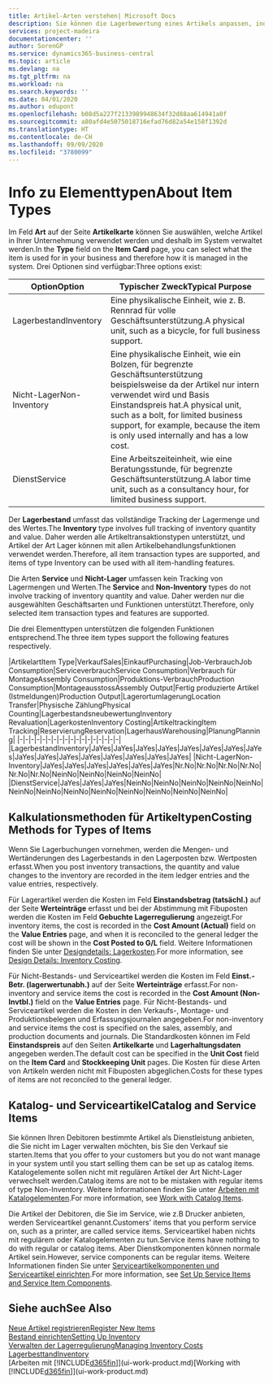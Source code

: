 ```yaml
---
title: Artikel-Arten verstehen| Microsoft Docs
description: Sie können die Lagerbewertung eines Artikels anpassen, indem Sie die FIFO. oder " Standard "oder Durchschnittskostenmethode anwenden, z. B. wenn Artikelkosten für Gründe, die keine Transaktionen betreffen, ändern.
services: project-madeira
documentationcenter: ''
author: SorenGP
ms.service: dynamics365-business-central
ms.topic: article
ms.devlang: na
ms.tgt_pltfrm: na
ms.workload: na
ms.search.keywords: ''
ms.date: 04/01/2020
ms.author: edupont
ms.openlocfilehash: b08d5a227f2133989948634f32d88aa614941a0f
ms.sourcegitcommit: a80afd4e5075018716efad76d82a54e158f1392d
ms.translationtype: HT
ms.contentlocale: de-CH
ms.lasthandoff: 09/09/2020
ms.locfileid: "3780099"
---
```

# <a name="about-item-types"></a><span data-ttu-id="63351-103">Info zu Elementtypen</span><span class="sxs-lookup"><span data-stu-id="63351-103">About Item Types</span></span>
<span data-ttu-id="63351-104">Im Feld **Art** auf der Seite **Artikelkarte** können Sie auswählen, welche Artikel in Ihrer Unternehmung verwendet werden und deshalb im System verwaltet werden.</span><span class="sxs-lookup"><span data-stu-id="63351-104">In the **Type** field on the **Item Card** page, you can select what the item is used for in your business and therefore how it is managed in the system.</span></span> <span data-ttu-id="63351-105">Drei Optionen sind verfügbar:</span><span class="sxs-lookup"><span data-stu-id="63351-105">Three options exist:</span></span>

|<span data-ttu-id="63351-106">Option</span><span class="sxs-lookup"><span data-stu-id="63351-106">Option</span></span>|<span data-ttu-id="63351-107">Typischer Zweck</span><span class="sxs-lookup"><span data-stu-id="63351-107">Typical Purpose</span></span>|
|------|-----------|
|<span data-ttu-id="63351-108">Lagerbestand</span><span class="sxs-lookup"><span data-stu-id="63351-108">Inventory</span></span>|<span data-ttu-id="63351-109">Eine physikalische Einheit, wie z. B. Rennrad für volle Geschäftsunterstützung.</span><span class="sxs-lookup"><span data-stu-id="63351-109">A physical unit, such as a bicycle, for full business support.</span></span>|
|<span data-ttu-id="63351-110">Nicht-Lager</span><span class="sxs-lookup"><span data-stu-id="63351-110">Non-Inventory</span></span>|<span data-ttu-id="63351-111">Eine physikalische Einheit, wie ein Bolzen, für begrenzte Geschäftsunterstützung beispielsweise da der Artikel nur intern verwendet wird und Basis Einstandspreis hat.</span><span class="sxs-lookup"><span data-stu-id="63351-111">A physical unit, such as a bolt, for limited business support, for example, because the item is only used internally and has a low cost.</span></span>|
|<span data-ttu-id="63351-112">Dienst</span><span class="sxs-lookup"><span data-stu-id="63351-112">Service</span></span>|<span data-ttu-id="63351-113">Eine Arbeitszeiteinheit, wie eine Beratungsstunde, für begrenzte Geschäftsunterstützung.</span><span class="sxs-lookup"><span data-stu-id="63351-113">A labor time unit, such as a consultancy hour, for limited business support.</span></span>|

<span data-ttu-id="63351-114">Der **Lagerbestand** umfasst das vollständige Tracking der Lagermenge und des Wertes.</span><span class="sxs-lookup"><span data-stu-id="63351-114">The **Inventory** type involves full tracking of inventory quantity and value.</span></span> <span data-ttu-id="63351-115">Daher werden alle Artikeltransaktionstypen unterstützt, und Artikel der Art Lager können mit allen Artikelbehandlungsfunktionen verwendet werden.</span><span class="sxs-lookup"><span data-stu-id="63351-115">Therefore, all item transaction types are supported, and items of type Inventory can be used with all item-handling features.</span></span>

<span data-ttu-id="63351-116">Die Arten **Service** und **Nicht-Lager** umfassen kein Tracking von Lagermengen und Werten.</span><span class="sxs-lookup"><span data-stu-id="63351-116">The **Service** and **Non-Inventory** types do not involve tracking of inventory quantity and value.</span></span> <span data-ttu-id="63351-117">Daher werden nur die ausgewählten Geschäftsarten und Funktionen unterstützt.</span><span class="sxs-lookup"><span data-stu-id="63351-117">Therefore, only selected item transaction types and features are supported.</span></span>

<span data-ttu-id="63351-118">Die drei Elementtypen unterstützen die folgenden Funktionen entsprechend.</span><span class="sxs-lookup"><span data-stu-id="63351-118">The three item types support the following features respectively.</span></span>

|<span data-ttu-id="63351-119">Artikelart</span><span class="sxs-lookup"><span data-stu-id="63351-119">Item Type</span></span>|<span data-ttu-id="63351-120">Verkauf</span><span class="sxs-lookup"><span data-stu-id="63351-120">Sales</span></span>|<span data-ttu-id="63351-121">Einkauf</span><span class="sxs-lookup"><span data-stu-id="63351-121">Purchasing</span></span>|<span data-ttu-id="63351-122">Job-Verbrauch</span><span class="sxs-lookup"><span data-stu-id="63351-122">Job Consumption</span></span>|<span data-ttu-id="63351-123">Serviceverbrauch</span><span class="sxs-lookup"><span data-stu-id="63351-123">Service Consumption</span></span>|<span data-ttu-id="63351-124">Verbrauch für Montage</span><span class="sxs-lookup"><span data-stu-id="63351-124">Assembly Consumption</span></span>|<span data-ttu-id="63351-125">Produktions-Verbrauch</span><span class="sxs-lookup"><span data-stu-id="63351-125">Production Consumption</span></span>|<span data-ttu-id="63351-126">Montageausstoss</span><span class="sxs-lookup"><span data-stu-id="63351-126">Assembly Output</span></span>|<span data-ttu-id="63351-127">Fertig produzierte Artikel (Istmeldungen)</span><span class="sxs-lookup"><span data-stu-id="63351-127">Production Output</span></span>|<span data-ttu-id="63351-128">Lagerortumlagerung</span><span class="sxs-lookup"><span data-stu-id="63351-128">Location Transfer</span></span>|<span data-ttu-id="63351-129">Physische Zählung</span><span class="sxs-lookup"><span data-stu-id="63351-129">Physical Counting</span></span>|<span data-ttu-id="63351-130">Lagerbestandsneubewertung</span><span class="sxs-lookup"><span data-stu-id="63351-130">Inventory Revaluation</span></span>|<span data-ttu-id="63351-131">Lagerkosten</span><span class="sxs-lookup"><span data-stu-id="63351-131">Inventory Costing</span></span>|<span data-ttu-id="63351-132">Artikeltracking</span><span class="sxs-lookup"><span data-stu-id="63351-132">Item Tracking</span></span>|<span data-ttu-id="63351-133">Reservierung</span><span class="sxs-lookup"><span data-stu-id="63351-133">Reservation</span></span>|<span data-ttu-id="63351-134">Lagerhaus</span><span class="sxs-lookup"><span data-stu-id="63351-134">Warehousing</span></span>|<span data-ttu-id="63351-135">Planung</span><span class="sxs-lookup"><span data-stu-id="63351-135">Planning</span></span>|
|-|-|-|-|-|-|-|-|-|-|-|-|-|-|-|-|-|-|
|<span data-ttu-id="63351-136">Lagerbestand</span><span class="sxs-lookup"><span data-stu-id="63351-136">Inventory</span></span>|<span data-ttu-id="63351-137">Ja</span><span class="sxs-lookup"><span data-stu-id="63351-137">Yes</span></span>|<span data-ttu-id="63351-138">Ja</span><span class="sxs-lookup"><span data-stu-id="63351-138">Yes</span></span>|<span data-ttu-id="63351-139">Ja</span><span class="sxs-lookup"><span data-stu-id="63351-139">Yes</span></span>|<span data-ttu-id="63351-140">Ja</span><span class="sxs-lookup"><span data-stu-id="63351-140">Yes</span></span>|<span data-ttu-id="63351-141">Ja</span><span class="sxs-lookup"><span data-stu-id="63351-141">Yes</span></span>|<span data-ttu-id="63351-142">Ja</span><span class="sxs-lookup"><span data-stu-id="63351-142">Yes</span></span>|<span data-ttu-id="63351-143">Ja</span><span class="sxs-lookup"><span data-stu-id="63351-143">Yes</span></span>|<span data-ttu-id="63351-144">Ja</span><span class="sxs-lookup"><span data-stu-id="63351-144">Yes</span></span>|<span data-ttu-id="63351-145">Ja</span><span class="sxs-lookup"><span data-stu-id="63351-145">Yes</span></span>|<span data-ttu-id="63351-146">Ja</span><span class="sxs-lookup"><span data-stu-id="63351-146">Yes</span></span>|<span data-ttu-id="63351-147">Ja</span><span class="sxs-lookup"><span data-stu-id="63351-147">Yes</span></span>|<span data-ttu-id="63351-148">Ja</span><span class="sxs-lookup"><span data-stu-id="63351-148">Yes</span></span>|<span data-ttu-id="63351-149">Ja</span><span class="sxs-lookup"><span data-stu-id="63351-149">Yes</span></span>|<span data-ttu-id="63351-150">Ja</span><span class="sxs-lookup"><span data-stu-id="63351-150">Yes</span></span>|<span data-ttu-id="63351-151">Ja</span><span class="sxs-lookup"><span data-stu-id="63351-151">Yes</span></span>|<span data-ttu-id="63351-152">Ja</span><span class="sxs-lookup"><span data-stu-id="63351-152">Yes</span></span>|
|<span data-ttu-id="63351-153">Nicht-Lager</span><span class="sxs-lookup"><span data-stu-id="63351-153">Non-Inventory</span></span>|<span data-ttu-id="63351-154">Ja</span><span class="sxs-lookup"><span data-stu-id="63351-154">Yes</span></span>|<span data-ttu-id="63351-155">Ja</span><span class="sxs-lookup"><span data-stu-id="63351-155">Yes</span></span>|<span data-ttu-id="63351-156">Ja</span><span class="sxs-lookup"><span data-stu-id="63351-156">Yes</span></span>|<span data-ttu-id="63351-157">Ja</span><span class="sxs-lookup"><span data-stu-id="63351-157">Yes</span></span>|<span data-ttu-id="63351-158">Ja</span><span class="sxs-lookup"><span data-stu-id="63351-158">Yes</span></span>|<span data-ttu-id="63351-159">Ja</span><span class="sxs-lookup"><span data-stu-id="63351-159">Yes</span></span>|<span data-ttu-id="63351-160">Nr.</span><span class="sxs-lookup"><span data-stu-id="63351-160">No</span></span>|<span data-ttu-id="63351-161">Nr.</span><span class="sxs-lookup"><span data-stu-id="63351-161">No</span></span>|<span data-ttu-id="63351-162">Nr.</span><span class="sxs-lookup"><span data-stu-id="63351-162">No</span></span>|<span data-ttu-id="63351-163">Nr.</span><span class="sxs-lookup"><span data-stu-id="63351-163">No</span></span>|<span data-ttu-id="63351-164">Nr.</span><span class="sxs-lookup"><span data-stu-id="63351-164">No</span></span>|<span data-ttu-id="63351-165">Nr.</span><span class="sxs-lookup"><span data-stu-id="63351-165">No</span></span>|<span data-ttu-id="63351-166">Nein</span><span class="sxs-lookup"><span data-stu-id="63351-166">No</span></span>|<span data-ttu-id="63351-167">Nein</span><span class="sxs-lookup"><span data-stu-id="63351-167">No</span></span>|<span data-ttu-id="63351-168">Nein</span><span class="sxs-lookup"><span data-stu-id="63351-168">No</span></span>|<span data-ttu-id="63351-169">Nein</span><span class="sxs-lookup"><span data-stu-id="63351-169">No</span></span>|
|<span data-ttu-id="63351-170">Dienst</span><span class="sxs-lookup"><span data-stu-id="63351-170">Service</span></span>|<span data-ttu-id="63351-171">Ja</span><span class="sxs-lookup"><span data-stu-id="63351-171">Yes</span></span>|<span data-ttu-id="63351-172">Ja</span><span class="sxs-lookup"><span data-stu-id="63351-172">Yes</span></span>|<span data-ttu-id="63351-173">Ja</span><span class="sxs-lookup"><span data-stu-id="63351-173">Yes</span></span>|<span data-ttu-id="63351-174">Nein</span><span class="sxs-lookup"><span data-stu-id="63351-174">No</span></span>|<span data-ttu-id="63351-175">Nein</span><span class="sxs-lookup"><span data-stu-id="63351-175">No</span></span>|<span data-ttu-id="63351-176">Nein</span><span class="sxs-lookup"><span data-stu-id="63351-176">No</span></span>|<span data-ttu-id="63351-177">Nein</span><span class="sxs-lookup"><span data-stu-id="63351-177">No</span></span>|<span data-ttu-id="63351-178">Nein</span><span class="sxs-lookup"><span data-stu-id="63351-178">No</span></span>|<span data-ttu-id="63351-179">Nein</span><span class="sxs-lookup"><span data-stu-id="63351-179">No</span></span>|<span data-ttu-id="63351-180">Nein</span><span class="sxs-lookup"><span data-stu-id="63351-180">No</span></span>|<span data-ttu-id="63351-181">Nein</span><span class="sxs-lookup"><span data-stu-id="63351-181">No</span></span>|<span data-ttu-id="63351-182">Nein</span><span class="sxs-lookup"><span data-stu-id="63351-182">No</span></span>|<span data-ttu-id="63351-183">Nein</span><span class="sxs-lookup"><span data-stu-id="63351-183">No</span></span>|<span data-ttu-id="63351-184">Nein</span><span class="sxs-lookup"><span data-stu-id="63351-184">No</span></span>|<span data-ttu-id="63351-185">Nein</span><span class="sxs-lookup"><span data-stu-id="63351-185">No</span></span>|<span data-ttu-id="63351-186">Nein</span><span class="sxs-lookup"><span data-stu-id="63351-186">No</span></span>|

## <a name="costing-methods-for-types-of-items"></a><span data-ttu-id="63351-187">Kalkulationsmethoden für Artikeltypen</span><span class="sxs-lookup"><span data-stu-id="63351-187">Costing Methods for Types of Items</span></span>
<span data-ttu-id="63351-188">Wenn Sie Lagerbuchungen vornehmen, werden die Mengen- und Wertänderungen des Lagerbestands in den Lagerposten bzw. Wertposten erfasst.</span><span class="sxs-lookup"><span data-stu-id="63351-188">When you post inventory transactions, the quantity and value changes to the inventory are recorded in the item ledger entries and the value entries, respectively.</span></span> 

<span data-ttu-id="63351-189">Für Lagerartikel werden die Kosten im Feld **Einstandsbetrag (tatsächl.)** auf der Seite **Werteinträge** erfasst und bei der Abstimmung mit Fibuposten werden die Kosten im Feld **Gebuchte Lagerregulierung** angezeigt.</span><span class="sxs-lookup"><span data-stu-id="63351-189">For inventory items, the cost is recorded in the **Cost Amount (Actual)** field on the **Value Entries** page, and when it is reconciled to the general ledger the cost will be shown in the **Cost Posted to G/L** field.</span></span> <span data-ttu-id="63351-190">Weitere Informationen finden Sie unter [Designdetails: Lagerkosten](design-details-inventory-costing.md).</span><span class="sxs-lookup"><span data-stu-id="63351-190">For more information, see [Design Details: Inventory Costing](design-details-inventory-costing.md).</span></span>

<span data-ttu-id="63351-191">Für Nicht-Bestands- und Serviceartikel werden die Kosten im Feld **Einst.-Betr. (lagerwertunabh.)** auf der Seite **Werteinträge** erfasst.</span><span class="sxs-lookup"><span data-stu-id="63351-191">For non-inventory and service items the cost is recorded in the **Cost Amount (Non-Invtbl.)** field on the **Value Entries** page.</span></span> <span data-ttu-id="63351-192">Für Nicht-Bestands- und Serviceartikel werden die Kosten in den Verkaufs-, Montage- und Produktionsbelegen und Erfassungsjournalen angegeben.</span><span class="sxs-lookup"><span data-stu-id="63351-192">For non-inventory and service items the cost is specified on the sales, assembly, and production documents and journals.</span></span> <span data-ttu-id="63351-193">Die Standardkosten können im Feld **Einstandspreis** auf den Seiten **Artikelkarte** und **Lagerhaltungsdaten** angegeben werden.</span><span class="sxs-lookup"><span data-stu-id="63351-193">The default cost can be specified in the **Unit Cost** field on the **Item Card** and **Stockkeeping Unit** pages.</span></span> <span data-ttu-id="63351-194">Die Kosten für diese Arten von Artikeln werden nicht mit Fibuposten abgeglichen.</span><span class="sxs-lookup"><span data-stu-id="63351-194">Costs for these types of items are not reconciled to the general ledger.</span></span> 

## <a name="catalog-and-service-items"></a><span data-ttu-id="63351-195">Katalog- und Serviceartikel</span><span class="sxs-lookup"><span data-stu-id="63351-195">Catalog and Service Items</span></span>
<span data-ttu-id="63351-196">Sie können Ihren Debitoren bestimmte Artikel als Dienstleistung anbieten, die Sie nicht im Lager verwalten möchten, bis Sie den Verkauf sie starten.</span><span class="sxs-lookup"><span data-stu-id="63351-196">Items that you offer to your customers but you do not want manage in your system until you start selling them can be set up as catalog items.</span></span> <span data-ttu-id="63351-197">Katalogelemente sollen nicht mit regulären Artikel der Art Nicht-Lager verwechselt werden.</span><span class="sxs-lookup"><span data-stu-id="63351-197">Catalog items are not to be mistaken with regular items of type Non-Inventory.</span></span> <span data-ttu-id="63351-198">Weitere Informationen finden Sie unter [Arbeiten mit Katalogelementen](inventory-how-work-nonstock-items.md).</span><span class="sxs-lookup"><span data-stu-id="63351-198">For more information, see [Work with Catalog Items](inventory-how-work-nonstock-items.md).</span></span>

<span data-ttu-id="63351-199">Die Artikel der Debitoren, die Sie im Service, wie z.B Drucker anbieten, werden Serviceartikel genannt.</span><span class="sxs-lookup"><span data-stu-id="63351-199">Customers' items that you perform service on, such as a printer, are called service items.</span></span> <span data-ttu-id="63351-200">Serviceartikel haben nichts mit regulärem oder Katalogelementen zu tun.</span><span class="sxs-lookup"><span data-stu-id="63351-200">Service items have nothing to do with regular or catalog items.</span></span> <span data-ttu-id="63351-201">Aber Dienstkomponenten können normale Artikel sein.</span><span class="sxs-lookup"><span data-stu-id="63351-201">However, service components can be regular items.</span></span> <span data-ttu-id="63351-202">Weitere Informationen finden Sie unter [Serviceartikelkomponenten und Serviceartikel einrichten](service-how-setup-service-items.md).</span><span class="sxs-lookup"><span data-stu-id="63351-202">For more information, see [Set Up Service Items and Service Item Components](service-how-setup-service-items.md).</span></span>

## <a name="see-also"></a><span data-ttu-id="63351-203">Siehe auch</span><span class="sxs-lookup"><span data-stu-id="63351-203">See Also</span></span>
[<span data-ttu-id="63351-204">Neue Artikel registrieren</span><span class="sxs-lookup"><span data-stu-id="63351-204">Register New Items</span></span>](inventory-how-register-new-items.md)  
[<span data-ttu-id="63351-205">Bestand einrichten</span><span class="sxs-lookup"><span data-stu-id="63351-205">Setting Up Inventory</span></span>](inventory-setup-inventory.md)  
[<span data-ttu-id="63351-206">Verwalten der Lagerregulierung</span><span class="sxs-lookup"><span data-stu-id="63351-206">Managing Inventory Costs</span></span>](finance-manage-inventory-costs.md)  
[<span data-ttu-id="63351-207">Lagerbesttand</span><span class="sxs-lookup"><span data-stu-id="63351-207">Inventory</span></span>](inventory-manage-inventory.md)  
<span data-ttu-id="63351-208">[Arbeiten mit [!INCLUDE[d365fin](includes/d365fin_md.md)]](ui-work-product.md)</span><span class="sxs-lookup"><span data-stu-id="63351-208">[Working with [!INCLUDE[d365fin](includes/d365fin_md.md)]](ui-work-product.md)</span></span>
